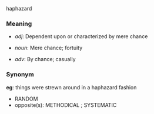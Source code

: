 haphazard
### Meaning
+ _adj_: Dependent upon or characterized by mere chance

+ _noun_: Mere chance; fortuity

+ _adv_: By chance; casually

### Synonym

__eg__: things were strewn around in a haphazard fashion

+ RANDOM
+ opposite(s): METHODICAL ; SYSTEMATIC


